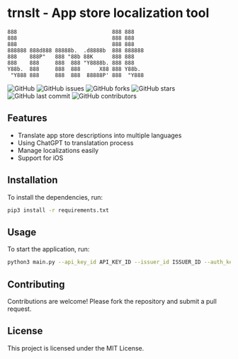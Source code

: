 # trnslt - App store localization tool

```
888                              888 888   
888                              888 888   
888                              888 888   
888888 888d888 88888b.  .d8888b  888 888888
888    888P"   888 "88b 88K      888 888   
888    888     888  888 "Y8888b. 888 888   
Y88b.  888     888  888      X88 888 Y88b. 
 "Y888 888     888  888  88888P' 888  "Y888
```
![GitHub](https://img.shields.io/github/license/tahtaciburak/trnslt)
![GitHub issues](https://img.shields.io/github/issues/tahtaciburak/trnslt)
![GitHub forks](https://img.shields.io/github/forks/tahtaciburak/trnslt)
![GitHub stars](https://img.shields.io/github/stars/tahtaciburak/trnslt)
![GitHub last commit](https://img.shields.io/github/last-commit/tahtaciburak/trnslt)
![GitHub contributors](https://img.shields.io/github/contributors/tahtaciburak/trnslt)

## Features

- Translate app store descriptions into multiple languages
- Using ChatGPT to translatation process
- Manage localizations easily
- Support for iOS

## Installation

To install the dependencies, run:

```bash
pip3 install -r requirements.txt
```

## Usage

To start the application, run:

```bash
python3 main.py --api_key_id API_KEY_ID --issuer_id ISSUER_ID --auth_key_path AUTH_KEY_PATH
```

## Contributing

Contributions are welcome! Please fork the repository and submit a pull request.

## License

This project is licensed under the MIT License.